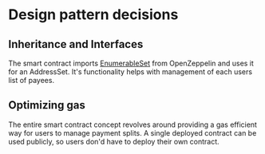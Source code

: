 # Design pattern decisions

## Inheritance and Interfaces

The smart contract imports [EnumerableSet](https://docs.openzeppelin.com/contracts/4.x/api/utils#EnumerableSet) from OpenZeppelin and uses it for an AddressSet. It's functionality helps with management of each users list of payees.

## Optimizing gas

The entire smart contract concept revolves around providing a gas efficient way for users to manage payment splits. A single deployed contract can be used publicly, so users don'd have to deploy their own contract.